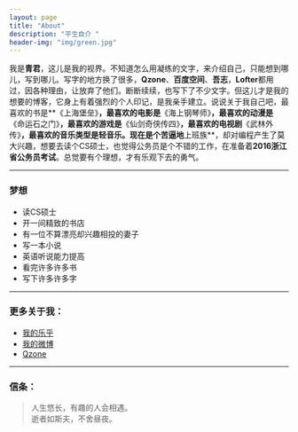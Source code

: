```yaml
---
layout: page
title: "About"
description: "平生自介 "
header-img: "img/green.jpg"
---
```



我是**青君**，这儿是我的视界。不知道怎么用凝练的文字，来介绍自己，只能想到哪儿，写到哪儿。写字的地方换了很多，**Qzone**、**百度空间**、**吾志**，**Lofter**都用过，因各种理由，让放弃了他们。断断续续，也写下了不少文字。但这儿才是我的想要的博客，它身上有着强烈的个人印记，是我亲手建立。说说关于我自己吧，最喜欢的书是**《上海堡垒》**，最喜欢的电影是**《海上钢琴师》**，最喜欢的动漫是**《命运石之门》**，最喜欢的游戏是**《仙剑奇侠传四》**，最喜欢的电视剧**《武林外传》**，最喜欢的音乐类型是轻音乐。现在是个苦逼地**上班族**，却对编程产生了莫大兴趣，想要去读个CS硕士，也觉得公务员是个不错的工作，在准备着**2016浙江省公务员考试**。总觉要有个理想，才有乐观下去的勇气。

---

### 梦想

- 读CS硕士
- 开一间精致的书店
- 有一位不算漂亮却兴趣相投的妻子
- 写一本小说
- 英语听说能力提高
- 看完许多许多书
- 写下许多许多字

---

### 更多关于我：


- [我的乐乎](http://hiiloveyou.lofter.com/)
- [我的微博](http://weibo.com/iwangu)
- [Qzone](http://user.qzone.qq.com/919094850//)

---

### 信条：


>人生悠长，有趣的人会相遇。  
逝者如斯夫，不舍昼夜。










